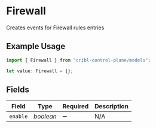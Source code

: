 # Firewall

Creates events for Firewall rules entries

## Example Usage

```typescript
import { Firewall } from "cribl-control-plane/models";

let value: Firewall = {};
```

## Fields

| Field              | Type               | Required           | Description        |
| ------------------ | ------------------ | ------------------ | ------------------ |
| `enable`           | *boolean*          | :heavy_minus_sign: | N/A                |